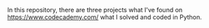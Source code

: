 In this repository, there are three projects what I've found on https://www.codecademy.com/ what I solved and coded in Python.
